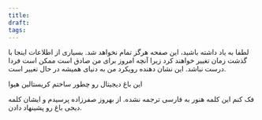 ```yaml
---
title: 
draft: 
tags:
---
```

لطفا به یاد داشته باشید، این صفحه هرگز تمام نخواهد شد. بسیاری از اطلاعات اینجا با گذشت زمان تغییر خواهند کرد زیرا آنچه امروز برای من صادق است ممکن است فردا درست نباشد. این نشان دهنده رویکرد من به دنیای همیشه در حال تغییر است.

این باغ دیجیتال رو چطور ساختم
کریستالین
هیوا

فک کنم این کلمه هنور به فارسی ترجمه نشده. از بهروز صفرزاده پرسیدم و ایشان کلمه دیجی باغ رو پشینهاد دادن.
